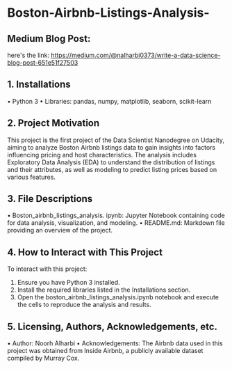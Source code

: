 # Boston-Airbnb-Listings-Analysis-

## Medium Blog Post:
here's the link: https://medium.com/@nalharbi0373/write-a-data-science-blog-post-651e51f27503

## 1. Installations
•	Python 3
•	Libraries: pandas, numpy, matplotlib, seaborn, scikit-learn

## 2. Project Motivation
This project is the first project of the Data Scientist Nanodegree on Udacity, aiming to analyze Boston Airbnb listings data to gain insights into factors influencing pricing and host characteristics. The analysis includes Exploratory Data Analysis (EDA) to understand the distribution of listings and their attributes, as well as modeling to predict listing prices based on various features.

## 3. File Descriptions
•	Boston_airbnb_listings_analysis. ipynb: Jupyter Notebook containing code for data analysis, visualization, and modeling.
•	README.md: Markdown file providing an overview of the project.

## 4. How to Interact with This Project
To interact with this project:
1.	Ensure you have Python 3 installed.
2.	Install the required libraries listed in the Installations section.
3.	Open the boston_airbnb_listings_analysis.ipynb notebook and execute the cells to reproduce the analysis and results.

## 5. Licensing, Authors, Acknowledgements, etc.
•	Author: Noorh Alharbi
•	Acknowledgements: The Airbnb data used in this project was obtained from Inside Airbnb, a publicly available dataset compiled by Murray Cox.



